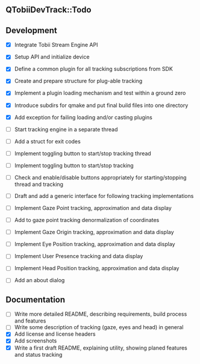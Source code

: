 QTobiiDevTrack::Todo
--

## Development
- [x] Integrate Tobii Stream Engine API
- [x] Setup API and initialize device
- [x] Define a common plugin for all tracking subscriptions from SDK
- [x] Create and prepare structure for plug-able tracking
- [x] Implement a plugin loading mechanism and test within a ground zero
- [x] Introduce subdirs for qmake and put final build files into one directory
- [x] Add exception for failing loading and/or casting plugins
- [ ] Start tracking engine in a separate thread
- [ ] Add a struct for exit codes
- [ ] Implement toggling button to start/stop tracking thread
- [ ] Implement toggling button to start/stop tracking
- [ ] Check and enable/disable buttons appropriately for starting/stopping thread and tracking
- [ ] Draft and add a generic interface for following tracking implementations
- [ ] Implement Gaze Point tracking, approximation and data display
- [ ] Add to gaze point tracking denormalization of coordinates
- [ ] Implement Gaze Origin tracking, approximation and data display
- [ ] Implement Eye Position tracking, approximation and data display
- [ ] Implement User Presence tracking and data display
- [ ] Implement Head Position tracking, approximation and data display
- [ ] Add an about dialog


## Documentation
- [ ] Write more detailed README, describing requirements, build process and features
- [ ] Write some description of tracking (gaze, eyes and head) in general
- [x] Add license and license headers
- [x] Add screenshots
- [x] Write a first draft README, explaining utility, showing planed features and status tracking
